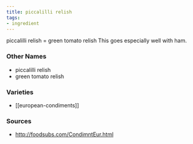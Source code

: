 ```yaml
---
title: piccalilli relish
tags:
- ingredient
---
```

piccalilli relish = green tomato relish This goes especially well with ham.

### Other Names

* piccalilli relish
* green tomato relish

### Varieties

* [[european-condiments]]

### Sources
* http://foodsubs.com/CondimntEur.html

